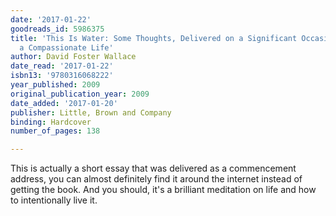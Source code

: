 ```yaml
---
date: '2017-01-22'
goodreads_id: 5986375
title: 'This Is Water: Some Thoughts, Delivered on a Significant Occasion, about Living
  a Compassionate Life'
author: David Foster Wallace
date_read: '2017-01-22'
isbn13: '9780316068222'
year_published: 2009
original_publication_year: 2009
date_added: '2017-01-20'
publisher: Little, Brown and Company
binding: Hardcover
number_of_pages: 138

---
```

This is actually a short essay that was delivered as a commencement address, you can almost definitely find it around the internet instead of getting the book. And you should, it's a brilliant meditation on life and how to intentionally live it.
